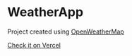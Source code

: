 # WeatherApp

Project created using [OpenWeatherMap](https://openweathermap.org/api)

[Check it on Vercel](https://weather-app-mdf5ud6t5-matheus-basso.vercel.app/)
